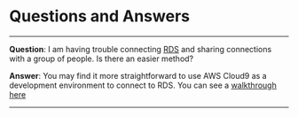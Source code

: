 
# Questions and Answers

---
**Question**: I am having trouble connecting [RDS](https://docs.aws.amazon.com/AmazonRDS/latest/UserGuide/Welcome.html) and sharing connections with a group of people.  Is there an easier method?

**Answer**: You may find it more straightforward to use AWS Cloud9 as a development environment to connect to RDS.  You can see a [walkthrough here](https://aws.amazon.com/getting-started/tutorials/configure-connect-serverless-mysql-database-aurora/)

---
